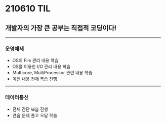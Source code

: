 # 210610 TIL
## 개발자의 가장 큰 공부는 직접적 코딩이다!
------------------
### 운영체제
  * OS의 File 관리 내용 학습
  * OS를 이용한 I/O 관리 내용 학습
  * Multicore, MultiProcessor 관련 내용 학습
  * 이전 내용 전체 복습 진행
------------------------
### 데이터통신
  * 전체 간단 복습 진행
  * 연습 문제 풀고 오답 학습
